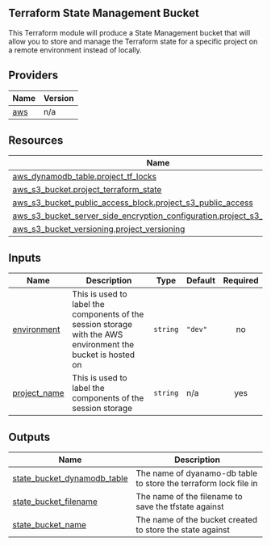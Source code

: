 ## Terraform State Management Bucket

This Terraform module will produce a State Management bucket that will allow you to store and manage the Terraform state for a specific project on a remote environment instead of locally.

<!-- BEGIN_TF_DOCS -->


## Providers

| Name | Version |
|------|---------|
| <a name="provider_aws"></a> [aws](#provider\_aws) | n/a |

## Resources

| Name | Type |
|------|------|
| [aws_dynamodb_table.project_tf_locks](https://registry.terraform.io/providers/hashicorp/aws/latest/docs/resources/dynamodb_table) | resource |
| [aws_s3_bucket.project_terraform_state](https://registry.terraform.io/providers/hashicorp/aws/latest/docs/resources/s3_bucket) | resource |
| [aws_s3_bucket_public_access_block.project_s3_public_access](https://registry.terraform.io/providers/hashicorp/aws/latest/docs/resources/s3_bucket_public_access_block) | resource |
| [aws_s3_bucket_server_side_encryption_configuration.project_s3_encryption](https://registry.terraform.io/providers/hashicorp/aws/latest/docs/resources/s3_bucket_server_side_encryption_configuration) | resource |
| [aws_s3_bucket_versioning.project_versioning](https://registry.terraform.io/providers/hashicorp/aws/latest/docs/resources/s3_bucket_versioning) | resource |

## Inputs

| Name | Description | Type | Default | Required |
|------|-------------|------|---------|:--------:|
| <a name="input_environment"></a> [environment](#input\_environment) | This is used to label the components of the session storage with the AWS environment the bucket is hosted on | `string` | `"dev"` | no |
| <a name="input_project_name"></a> [project\_name](#input\_project\_name) | This is used to label the components of the session storage | `string` | n/a | yes |

## Outputs

| Name | Description |
|------|-------------|
| <a name="output_state_bucket_dynamodb_table"></a> [state\_bucket\_dynamodb\_table](#output\_state\_bucket\_dynamodb\_table) | The name of dyanamo-db table to store the terraform lock file in |
| <a name="output_state_bucket_filename"></a> [state\_bucket\_filename](#output\_state\_bucket\_filename) | The name of the filename to save the tfstate against |
| <a name="output_state_bucket_name"></a> [state\_bucket\_name](#output\_state\_bucket\_name) | The name of the bucket created to store the state against |
<!-- END_TF_DOCS -->